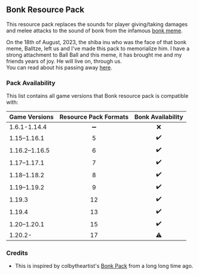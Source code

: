 ## Bonk Resource Pack
This resource pack replaces the sounds for player giving/taking damages and melee attacks to the sound of bonk from the infamous [bonk meme](https://knowyourmeme.com/memes/bonk-cheems).

On the 18th of August, 2023, the shiba inu who was the face of that bonk meme, Balltze, left us and I've made this pack to memorialize him. I have a strong attachment to Ball Ball and this meme, it has brought me and my friends years of joy. He will live on, through us. <br>
You can read about his passing away [here](https://knowyourmeme.com/news/beloved-meme-dog-cheems-passes-away-at-12-years-of-age).

### Pack Availability

This list contains all game versions that Bonk resource pack is compatible with:

| Game Versions            |Resource Pack Formats| Bonk Availability|
|:-------------------------|:-------------------:|:----------------:|
| 1.6.1-1.14.4             |  :heavy_minus_sign: |        :x:        |
| 1.15–1.16.1              |         5           |:heavy_check_mark:|
| 1.16.2–1.16.5            |         6           |:heavy_check_mark:|
| 1.17–1.17.1              |         7           |:heavy_check_mark:|
| 1.18–1.18.2              |         8           |:heavy_check_mark:|
| 1.19–1.19.2              |         9           |:heavy_check_mark:|
| 1.19.3                   |         12          |:heavy_check_mark:|
| 1.19.4                   |         13          |:heavy_check_mark:|
| 1.20–1.20.1              |         15          |:heavy_check_mark:|
| 1.20.2-                  |         17          |    :warning:     |


### Credits 
- This is inspired by colbytheartist's [Bonk Pack](https://www.curseforge.com/minecraft/texture-packs/bonk-pack) from a long long time ago.
